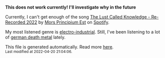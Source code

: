 **This does not work currently! I'll investigate why in the future**
  
  
  Currently, I can't get enough of the song <a href="https://open.spotify.com/track/08intXXXMKTfXcXZbNC2e4">The Lust Called Knowledge - Re-Recorded 2022</a> by <a href="https://open.spotify.com/artist/1k0jnWb55QS6FjTU9LzMhi">Mors Principium Est</a> on <a href="https://open.spotify.com/user/9qz2xtkur2fengfsdcq8dd907?si=kq2SVrUkSNe0z1NJjpt7kg">Spotify</a>.

  My most listened genre is <a href="https://duckduckgo.com/?q=electro-industrial music">electro-industrial</a>.
  Still, I've been listening to a lot of <a href="https://duckduckgo.com/?q=german death metal music">german death metal</a> lately.

  This file is generated automatically. Read more <a href="https://github.com/CodeF0x/CodeF0x/blob/master/IMPORTANT.md">here</a>.
  <br>
  <sub>Last modified at 2022-04-20 21:04:06.</sub>
  
